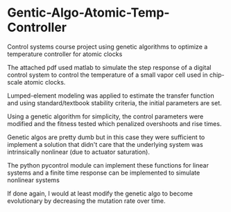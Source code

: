 # Gentic-Algo-Atomic-Temp-Controller
Control systems course project using genetic algorithms to optimize a temperature controller for atomic clocks


The attached pdf used matlab to simulate the step response of a digital control system 
to control the temperature of a small vapor cell used in chip-scale atomic clocks. 

Lumped-element modeling was applied to estimate the transfer function and using 
standard/textbook stability criteria, the initial parameters are set.

Using a genetic algorithm for simplicity, the control parameters were modified
and the fitness tested which penalized overshoots and rise times. 

Genetic algos are pretty dumb but in this case they were sufficient to implement
a solution that didn't care that the underlying system was intrinsically nonlinear
(due to actuator saturation). 

The python pycontrol module can implement these functions for linear systems and
a finite time response can be implemented to simulate nonlinear systems

If done again, I would at least modify the genetic algo to become evolutionary
by decreasing the mutation rate over time. 
